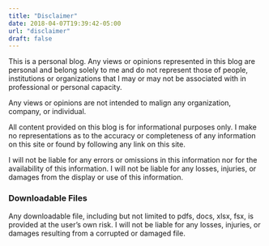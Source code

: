 ```yaml
---
title: "Disclaimer"
date: 2018-04-07T19:39:42-05:00
url: "disclaimer"
draft: false
---
```


This is a personal blog. Any views or opinions represented in this blog are personal and belong solely to me and do not represent those of people, institutions or organizations that I may or may not be associated with in professional or personal capacity.

Any views or opinions are not intended to malign any organization, company, or individual.

All content provided on this blog is for informational purposes only. I make no representations as to the accuracy or completeness of any information on this site or found by following any link on this site.

I will not be liable for any errors or omissions in this information nor for the availability of this information. I will not be liable for any losses, injuries, or damages from the display or use of this information.

### Downloadable Files

Any downloadable file, including but not limited to pdfs, docs, xlsx, fsx, is provided at the user’s own risk. I will not be liable for any losses, injuries, or damages resulting from a corrupted or damaged file.